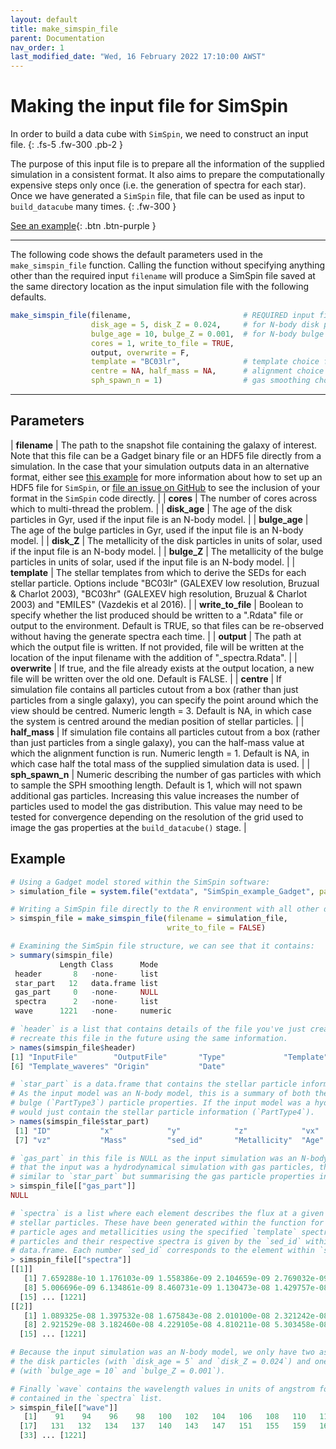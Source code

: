```yaml
---
layout: default
title: make_simspin_file
parent: Documentation
nav_order: 1
last_modified_date: "Wed, 16 February 2022 17:10:00 AWST"
---
```


# Making the input file for SimSpin

In order to build a data cube with `SimSpin`, we need to construct an input file.
{: .fs-5 .fw-300 .pb-2 }

The purpose of this input file is to prepare all the information of the supplied simulation in a consistent format.
It also aims to prepare the computationally expensive steps only once (i.e. the generation of spectra for each star).
Once we have generated a `SimSpin` file, that file can be used as input to `build_datacube` many times. 
{: .fw-300 }


[See an example](#example){: .btn .btn-purple }

---

The following code shows the default parameters used in the `make_simspin_file` function. Calling the function without specifying anything other than the required input `filename` will produce a SimSpin file saved at the same directory location as the input simulation file with the following defaults. 

```R
make_simspin_file(filename,                         # REQUIRED input file 
                  disk_age = 5, disk_Z = 0.024,     # for N-body disk particles
                  bulge_age = 10, bulge_Z = 0.001,  # for N-body bulge particles
                  cores = 1, write_to_file = TRUE, 
                  output, overwrite = F,
                  template = "BC03lr",              # template choice for spectra
                  centre = NA, half_mass = NA,      # alignment choice
                  sph_spawn_n = 1)                  # gas smoothing choice

```

---

## Parameters

| **filename**      	| The path to the snapshot file containing the galaxy of interest. Note that this file can be a Gadget binary file or an HDF5 file directly from a simulation. In the case that your simulation outputs data in an alternative format, either see [this example](examples/generating_hdf5) for more information about how to set up an HDF5 file for `SimSpin`, or [file an issue on GitHub](https://github.com/kateharborne/SimSpin/issues/new/choose) to see the inclusion of your format in the `SimSpin` code directly.                                                                                                                                                                                                                                                                                                                                               	|
| **cores**         	| The number of cores across which to multi-thread the problem.                                                                                                                                                                                                                                                                                                                                                     	|
| **disk_age**      	| The age of the disk particles in Gyr, used if the input file is an N-body model.                                                                                                                                                                                                                                                                                                                                  	|
| **bulge_age**     	| The age of the bulge particles in Gyr, used if the input file is an N-body model.                                                                                                                                                                                                                                                                                                                                 	|
| **disk_Z**        	| The metallicity of the disk particles in units of solar, used if the input file is an N-body model.                                                                                                                                                                                                                                                                                                               	|
| **bulge_Z**       	| The metallicity of the bulge particles in units of solar, used if the input file is an N-body model.                                                                                                                                                                                                                                                                                                              	|
| **template**      	| The stellar templates from which to derive the SEDs for each stellar particle. Options include "BC03lr" (GALEXEV low resolution, Bruzual & Charlot 2003), "BC03hr" (GALEXEV high resolution, Bruzual & Charlot 2003) and "EMILES" (Vazdekis et al 2016).                                                                                                                                                          	|
| **write_to_file** 	| Boolean to specify whether the list produced should be written to a ".Rdata" file or output to the environment. Default is TRUE, so that files can be re-observed without having the generate spectra each time.                                                                                                                                                                                                  	|
| **output**        	| The path at which the output file is written. If not provided, file will be written at the location of the input filename with the addition of "_spectra.Rdata".                                                                                                                                                                                                                                                  	|
| **overwrite**     	| If true, and the file already exists at the output location, a new file will be written over the old one. Default is FALSE.                                                                                                                                                                                                                                                                                       	|
| **centre**        	| If simulation file contains all particles cutout from a box (rather than just particles from a single galaxy), you can specify the point around which the view should be centred. Numeric length = 3. Default is NA, in which case the system is centred around the median position of stellar particles.                                                                                                         	|
| **half_mass**     	| If simulation file contains all particles cutout from a box (rather than just particles from a single galaxy), you can the half-mass value at which the alignment function is run. Numeric length = 1. Default is NA, in which case half the total mass of the supplied simulation data is used.                                                                                                                  	|
| **sph_spawn_n**   	| Numeric describing the number of gas particles with which to sample the SPH smoothing length. Default is 1, which will not spawn additional gas particles. Increasing this value increases the number of particles used to model the gas distribution. This value may need to be tested for convergence depending on the resolution of the grid used to image the gas properties at the `build_datacube()` stage. 	|

## Example

```R
# Using a Gadget model stored within the SimSpin software:
> simulation_file = system.file("extdata", "SimSpin_example_Gadget", package = "SimSpin")

# Writing a SimSpin file directly to the R environment with all other defaults:
> simspin_file = make_simspin_file(filename = simulation_file,    
                                   write_to_file = FALSE)

# Examining the SimSpin file structure, we can see that it contains:
> summary(simspin_file)
           Length Class      Mode
 header       8   -none-     list    
 star_part   12   data.frame list   
 gas_part     0   -none-     NULL   
 spectra      2   -none-     list   
 wave      1221   -none-     numeric

# `header` is a list that contains details of the file you've just created. This allows you to 
# recreate this file in the future using the same information. 
> names(simspin_file$header)
[1] "InputFile"        "OutputFile"       "Type"             "Template"         "Template_LSF"    
[6] "Template_waveres" "Origin"           "Date"        

# `star_part` is a data.frame that contains the stellar particle information for that simulation.
# As the input model was an N-body model, this is a summary of both the disk (`PartType2`) and 
# bulge (`PartType3`) particle properties. If the input model was a hydrodynamic simulation, this
# would just contain the stellar particle information (`PartType4`).
> names(simspin_file$star_part)
 [1] "ID"           "x"            "y"            "z"            "vx"           "vy"          
 [7] "vz"           "Mass"         "sed_id"       "Metallicity"  "Age"          "Initial_Mass"

# `gas_part` in this file is NULL as the input simulation was an N-body model. However, in the case
# that the input was a hydrodynamical simulation with gas particles, this would be a data.frame 
# similar to `star_part` but summarising the gas particle properties instead. 
> simspin_file[["gas_part"]]
NULL

# `spectra` is a list where each element describes the flux at a given wavelength for one group of 
# stellar particles. These have been generated within the function for a distinct group of stellar
# particle ages and metallicities using the specified `template` spectra. Mapping between stellar 
# particles and their respective spectra is given by the `sed_id` within the `star_part` 
# data.frame. Each number `sed_id` corresponds to the element within `spectra` list. 
> simspin_file[["spectra"]]
[[1]]
   [1] 7.659288e-10 1.176103e-09 1.558386e-09 2.104659e-09 2.769032e-09 3.559435e-09 4.178723e-09
   [8] 5.006696e-09 6.134861e-09 8.460731e-09 1.130473e-08 1.429757e-08 5.147714e-08 6.069533e-08
  [15] ... [1221]
[[2]]
   [1] 1.089325e-08 1.397532e-08 1.675843e-08 2.010100e-08 2.321242e-08 2.587942e-08 2.695232e-08
   [8] 2.921529e-08 3.182460e-08 4.229105e-08 4.810211e-08 5.303458e-08 1.067975e-07 1.186373e-07
  [15] ... [1221]

# Because the input simulation was an N-body model, we only have two associated spectra - one for
# the disk particles (with `disk_age = 5` and `disk_Z = 0.024`) and one for the bulge particles 
# (with `bulge_age = 10` and `bulge_Z = 0.001`). 

# Finally `wave` contains the wavelength values in units of angstrom for all of the spectra 
# contained in the `spectra` list.
> simspin_file[["wave"]]
   [1]    91    94    96    98   100   102   104   106   108   110   114   118   121   125   127   128
  [17]   131   132   134   137   140   143   147   151   155   159   162   166   170   173   177   180
  [33] ... [1221]
```


